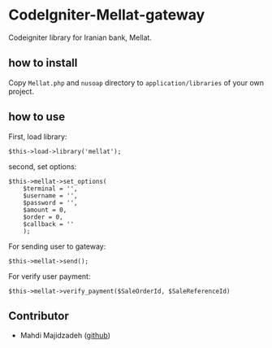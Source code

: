 # CodeIgniter-Mellat-gateway


Codeigniter library for Iranian bank, Mellat.

## how to install

Copy `Mellat.php` and `nusoap` directory to `application/libraries` of your own project.

## how to use

First, load library:
```
$this->load->library('mellat');
```
second, set options:
```
$this->mellat->set_options(
    $terminal = '',
    $username = '',
    $password = '',
    $amount = 0,
    $order = 0,
    $callback = ''
    );
```

For sending user to gateway:
```
$this->mellat->send();
```

For verify user payment:
```
$this->mellat->verify_payment($SaleOrderId, $SaleReferenceId)
```


## Contributor
- Mahdi Majidzadeh ([github](https://github.com/MahdiMajidzadeh))
